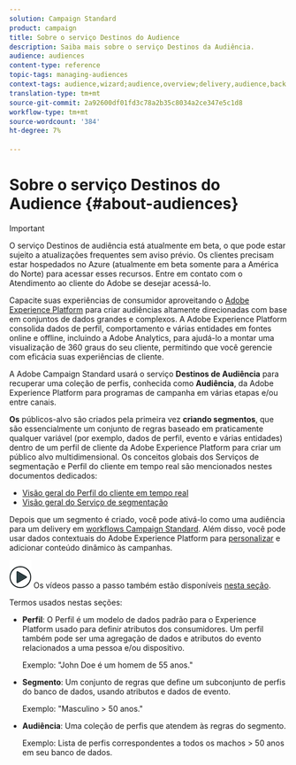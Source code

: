 ```yaml
---
solution: Campaign Standard
product: campaign
title: Sobre o serviço Destinos do Audience
description: Saiba mais sobre o serviço Destinos da Audiência.
audience: audiences
content-type: reference
topic-tags: managing-audiences
context-tags: audience,wizard;audience,overview;delivery,audience,back
translation-type: tm+mt
source-git-commit: 2a92600df01fd3c78a2b35c8034a2ce347e5c1d8
workflow-type: tm+mt
source-wordcount: '384'
ht-degree: 7%

---
```



# Sobre o serviço Destinos do Audience {#about-audiences}

>[!IMPORTANT]
>
>O serviço Destinos de audiência está atualmente em beta, o que pode estar sujeito a atualizações frequentes sem aviso prévio. Os clientes precisam estar hospedados no Azure (atualmente em beta somente para a América do Norte) para acessar esses recursos. Entre em contato com o Atendimento ao cliente do Adobe se desejar acessá-lo.

Capacite suas experiências de consumidor aproveitando o [Adobe Experience Platform](https://docs.adobe.com/content/help/en/experience-platform/landing/home.html) para criar audiências altamente direcionadas com base em conjuntos de dados grandes e complexos. A Adobe Experience Platform consolida dados de perfil, comportamento e várias entidades em fontes online e offline, incluindo a Adobe Analytics, para ajudá-lo a montar uma visualização de 360 graus do seu cliente, permitindo que você gerencie com eficácia suas experiências de cliente.

A Adobe Campaign Standard usará o serviço **Destinos de Audiência** para recuperar uma coleção de perfis, conhecida como **Audiência**, da Adobe Experience Platform para programas de campanha em várias etapas e/ou entre canais.

**Os** públicos-alvo são criados pela primeira vez  **criando segmentos**, que são essencialmente um conjunto de regras baseado em praticamente qualquer variável (por exemplo, dados de perfil, evento e várias entidades) dentro de um perfil de cliente da Adobe Experience Platform para criar um público alvo multidimensional. Os conceitos globais dos Serviços de segmentação e Perfil do cliente em tempo real são mencionados nestes documentos dedicados:

* [Visão geral do Perfil do cliente em tempo real](https://docs.adobe.com/content/help/en/experience-platform/profile/home.html)
* [Visão geral do Serviço de segmentação](https://docs.adobe.com/content/help/en/experience-platform/segmentation/home.html)

Depois que um segmento é criado, você pode ativá-lo como uma audiência para um delivery em [workflows Campaign Standard](../../automating/using/aep-targeting-audiences.md). Além disso, você pode usar dados contextuais do Adobe Experience Platform para [personalizar](../../automating/using/aep-personalizing-campaigns.md) e adicionar conteúdo dinâmico às campanhas.

![](assets/do-not-localize/how-to-video.png) Os vídeos passo a passo também estão disponíveis  [nesta seção](https://docs.adobe.com/content/help/pt-BR/campaign-standard-learn/tutorials/profiles-and-audiences/audience-destinations/audience-destinations-overview.translate.html).

Termos usados nestas seções:

* **Perfil**: O Perfil é um modelo de dados padrão para o Experience Platform usado para definir atributos dos consumidores. Um perfil também pode ser uma agregação de dados e atributos do evento relacionados a uma pessoa e/ou dispositivo.

   Exemplo: &quot;John Doe é um homem de 55 anos.&quot;

* **Segmento**: Um conjunto de regras que define um subconjunto de perfis do banco de dados, usando atributos e dados de evento.

   Exemplo: &quot;Masculino > 50 anos.&quot;

* **Audiência**: Uma coleção de perfis que atendem às regras do segmento.

   Exemplo: Lista de perfis correspondentes a todos os machos > 50 anos em seu banco de dados.
